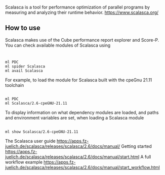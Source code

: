 Scalasca is a tool for performance optimization of parallel programs by measuring and analyzing their runtime behavior.
https://www.scalasca.org/

## How to use

Scalasca makes use of the Cube performance report explorer and Score-P. You can check available modules of Scalasca using

# 

```
ml PDC
ml spider Scalasca
ml avail Scalasca
```
For example, to load the module for Scalasca built with the cpeGnu 21.11 toolchain

## 

```
ml PDC
ml Scalasca/2.6-cpeGNU-21.11
```
To display information on what dependency modules are loaded, and paths and environment variables are set, when loading a
Scalasca module

## 

```
ml show Scalasca/2.6-cpeGNU-21.11
```
The Scalasca user guide
https://apps.fz-juelich.de/scalasca/releases/scalasca/2.6/docs/manual/
Getting started
https://apps.fz-juelich.de/scalasca/releases/scalasca/2.6/docs/manual/start.html
A full workflow example
https://apps.fz-juelich.de/scalasca/releases/scalasca/2.6/docs/manual/start_workflow.html
